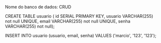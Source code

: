 Nome do banco de dados: CRUD

CREATE TABLE usuario ( id SERIAL PRIMARY KEY, usuario VARCHAR(255) not null UNIQUE, email VARCHAR(255) not null UNIQUE, senha VARCHAR(255) not null);

INSERT INTO usuario (usuario, email, senha) VALUES ('marcio', '123', '123');